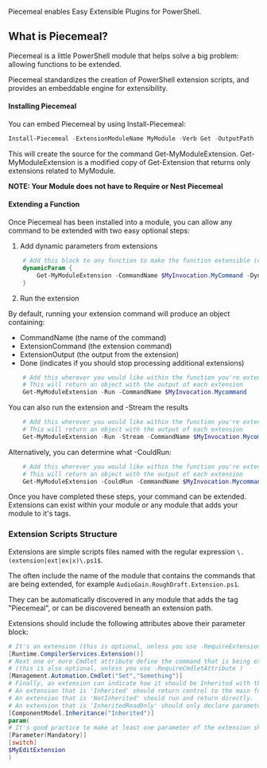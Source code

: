 Piecemeal enables Easy Extensible Plugins for PowerShell.

## What is Piecemeal?

Piecemeal is a little PowerShell module that helps solve a big problem:  allowing functions to be extended.

Piecemeal standardizes the creation of PowerShell extension scripts, and provides an embeddable engine for extensibility.

#### Installing Piecemeal

You can embed Piecemeal by using Install-Piecemeal:

```PowerShell
Install-Piecemeal -ExtensionModuleName MyModule -Verb Get -OutputPath .\Get-MyModuleExtension.ps1
```

This will create the source for the command Get-MyModuleExtension.
Get-MyModuleExtension is a modified copy of Get-Extension that returns only extensions related to MyModule.

**NOTE: Your Module does not have to Require or Nest Piecemeal**

#### Extending a Function

Once Piecemeal has been installed into a module, you can allow any command to be extended with two easy optional steps:

1. Add dynamic parameters from extensions

```PowerShell
    # Add this block to any function to make the function extensible (change the name of the extension command as needed)
    dynamicParam {        
        Get-MyModuleExtension -CommandName $MyInvocation.MyCommand -DynamicParameter
    }
```

2. Run the extension


By default, running your extension command will produce an object containing:
* CommandName (the name of the command)
* ExtensionCommand (the extension command)
* ExtensionOutput (the output from the extension)
* Done (indicates if you should stop processing additional extensions)

```PowerShell
    # Add this wherever you would like within the function you're extending.  
    # This will return an object with the output of each extension
    Get-MyModuleExtension -Run -CommandName $MyInvocation.Mycommand 
```

You can also run the extension and -Stream the results
```PowerShell
    # Add this wherever you would like within the function you're extending.  
    # This will return an object with the output of each extension
    Get-MyModuleExtension -Run -Stream -CommandName $MyInvocation.Mycommand -Parameter (@{} + $psBoundParameters)
```

Alternatively, you can determine what -CouldRun:
```PowerShell
    # Add this wherever you would like within the function you're extending.  
    # This will return an object with the output of each extension
    Get-MyModuleExtension -CouldRun -CommandName $MyInvocation.Mycommand -Parameter (@{} + $psBoundParameters)
```

Once you have completed these steps, your command can be extended.  
Extensions can exist within your module or any module that adds your module to it's tags.

### Extension Scripts Structure

Extensions are simple scripts files named with the regular expression ```\.(extension|ext|ex|x)\.ps1$```.

The often include the name of the module that contains the commands that are being extended, for example ```AudioGain.RoughDraft.Extension.ps1```.

They can be automatically discovered in any module that adds the tag "Piecemeal", or can be discovered beneath an extension path.

Extensions should include the following attributes above their parameter block:

~~~PowerShell
# It's an extension (this is optional, unless you use -RequireExtensionAttribute)
[Runtime.CompilerServices.Extension()]
# Next one or more Cmdlet attribute define the command that is being extended.
# (this is also optional, unless you use -RequireCmdletAttribute )
[Management.Automation.Cmdlet("Set","Something")]
# Finally, an extension can indicate how it should be Inherited with the ComponentModel.Inheritance attribute.
# An extension that is 'Inherited' should return control to the main function when it is done.  This is the default
# An extension that is 'NotInherited' should run and return directly.
# An extension that is 'InheritedReadOnly' should only declare parameters
[ComponentModel.Inheritance("Inherited")]
param(
# It's good practice to make at least one parameter of the extension should be mandatory.
[Parameter(Mandatory)]
[switch]
$MyEditExtension
)
~~~

